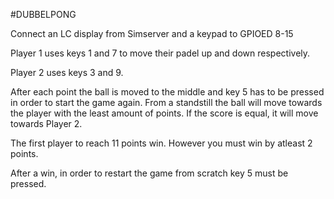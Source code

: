 #DUBBELPONG

Connect an LC display from Simserver and a keypad to GPIOED 8-15

Player 1 uses keys 1 and 7 to move their padel up and down respectively.

Player 2 uses keys 3 and 9.

After each point the ball is moved to the middle and key 5 has to be pressed in order to start the game again. From a standstill the ball will move towards the player with the least amount of points. If the score is equal, it will move towards Player 2.

The first player to reach 11 points win. However you must win by atleast 2 points.

After a win, in order to restart the game from scratch key 5 must be pressed.
